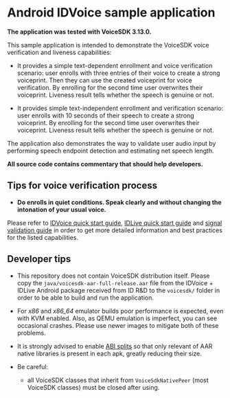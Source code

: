 # Android IDVoice sample application

**The application was tested with VoiceSDK 3.13.0.**

This sample application is intended to demonstrate the VoiceSDK voice verification and liveness
capabilities:

- It provides a simple text-dependent enrollment and voice verification scenario: user enrolls with
  three entries of their voice to create a strong voiceprint. Then they can use the created
  voiceprint for voice verification. By enrolling for the second time user overwrites their
  voiceprint. Liveness result tells whether the speech is genuine or not.

- It provides simple text-independent enrollment and verification scenario: user enrolls with 10
  seconds of their speech to create a strong voiceprint. By enrolling for the second time user
  overwrites their voiceprint. Liveness result tells whether the speech is genuine or not.

The application also demonstrates the way to validate user audio input by performing speech endpoint
detection and estimating net speech length.

**All source code contains commentary that should help developers.**

## Tips for voice verification process

- **Do enrolls in quiet conditions. Speak clearly and without changing the intonation of your usual
  voice.**

Please refer to [IDVoice quick start guide][1], [IDLive quick start guide][2] and [signal validation
guide][3] in order to get more detailed information and best practices for the listed capabilities.

## Developer tips

- This repository does not contain VoiceSDK distribution itself. Please copy the
  `java/voicesdk-aar-full-release.aar` file from the IDVoice + IDLive Android package received from
  ID R&D to the `voicesdk/` folder in order to be able to build and run the application.

- For _x86_ and _x86_64_ emulator builds poor performance is expected, even with KVM enabled. Also,
  as QEMU emulation is imperfect, you can see occasional crashes. Please use newer images to
  mitigate both of these problems.

- It is strongly advised to enable [ABI splits][4] so that only relevant of AAR native libraries is
  present in each apk, greatly reducing their size.

- Be careful:
  - all VoiceSDK classes that inherit from `VoiceSdkNativePeer` (most VoiceSDK classes) must be closed after using.

[1]: https://docs.idrnd.net/voice/#idvoice-speaker-verification
[2]: https://docs.idrnd.net/voice/#idlive-voice-anti-spoofing
[3]: https://docs.idrnd.net/voice/#signal-validation-utilities
[4]: https://developer.android.com/studio/build/configure-apk-splits
